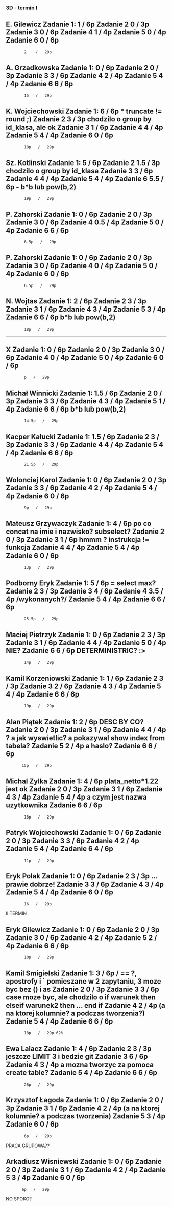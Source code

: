 ### 3D - termin I

E. Gilewicz
Zadanie 1:  1   /   6p
Zadanie 2   0   /   3p
Zadanie 3   0   /   6p
Zadanie 4   1   /   4p
Zadanie 5   0   /   4p
Zadanie 6   0   /   6p
---------------
            2    /   29p
            
            
A. Grzadkowska
Zadanie 1:  0   /   6p
Zadanie 2   0  /   3p
Zadanie 3   3  /   6p
Zadanie 4   2  /   4p
Zadanie 5   4  /   4p
Zadanie 6   6   /   6p
---------------
            15   /   29p
            
            
K. Wojciechowski
Zadanie 1:  6   /   6p * truncate != round ;)
Zadanie 2   3  /   3p chodzilo o group by id_klasa, ale ok
Zadanie 3   1  /   6p
Zadanie 4   4  /   4p
Zadanie 5   4  /   4p
Zadanie 6   0   /   6p
---------------
            18p   /   29p


            
Sz. Kotlinski 
Zadanie 1:    5 /   6p
Zadanie 2     1.5 /   3p chodzilo o group by id_klasa
Zadanie 3     3 /   6p
Zadanie 4     4 /   4p
Zadanie 5     4 /   4p
Zadanie 6     5.5 /   6p - b*b lub pow(b,2)
---------------
            19p   /   29p


P. Zahorski
Zadanie 1:    0 /   6p
Zadanie 2     0 /   3p 
Zadanie 3     0 /   6p
Zadanie 4     0.5 /   4p
Zadanie 5     0 /   4p
Zadanie 6     6 /  6p 
---------------
            6.5p   /   29p



P. Zahorski
Zadanie 1:    0 /   6p
Zadanie 2     0 /   3p 
Zadanie 3     0 /   6p
Zadanie 4     0 /   4p
Zadanie 5     0 /   4p
Zadanie 6     0 /  6p 
---------------
            6.5p   /   29p


N. Wojtas
Zadanie 1:    2 /   6p
Zadanie 2     3 /   3p 
Zadanie 3     1 /   6p
Zadanie 4     3 /   4p
Zadanie 5     3 /   4p
Zadanie 6     6 /  6p b*b lub pow(b,2)
---------------
            18p   /   29p




----

X
Zadanie 1:    0 /   6p
Zadanie 2     0 /   3p 
Zadanie 3     0 /   6p
Zadanie 4     0 /   4p
Zadanie 5     0 /   4p
Zadanie 6     0 /  6p 
---------------
            p   /   29p


Michał Winnicki
Zadanie 1:    1.5 /   6p
Zadanie 2     0 /   3p 
Zadanie 3     3 /   6p
Zadanie 4     3 /   4p
Zadanie 5     1 /   4p
Zadanie 6     6 /  6p b*b lub pow(b,2) 
---------------
            14.5p   /   29p
            
            
Kacper Kałucki
Zadanie 1:    1.5 /   6p
Zadanie 2     3 /   3p 
Zadanie 3     3 /   6p
Zadanie 4     4 /   4p
Zadanie 5     4 /   4p
Zadanie 6     6 /  6p 
---------------
            21.5p   /   29p
            
 

Wolonciej Karol
Zadanie 1:    0 /   6p
Zadanie 2     0 /   3p 
Zadanie 3     3 /   6p
Zadanie 4     2 /   4p
Zadanie 5     4 /   4p
Zadanie 6     0 /  6p 
---------------
            9p   /   29p

Mateusz Grzywaczyk
Zadanie 1:    4 /   6p po co concat na imie i nazwisko? subselect?
Zadanie 2     0 /   3p 
Zadanie 3     1 /   6p hmmm ? instrukcja != funkcja
Zadanie 4     4 /   4p
Zadanie 5     4 /   4p
Zadanie 6     0 /  6p 
---------------
            13p   /   29p



Podborny Eryk
Zadanie 1:    5 /   6p = select max? 
Zadanie 2     3 /   3p 
Zadanie 3     4 /   6p
Zadanie 4     3.5 /   4p /wykonanych?/
Zadanie 5     4 /   4p
Zadanie 6     6 /  6p 
---------------
            25.5p   /   29p



Maciej Pietrzyk
Zadanie 1:    0 /   6p
Zadanie 2     3 /   3p 
Zadanie 3     1 /   6p
Zadanie 4     4 /   4p
Zadanie 5     0 /   4p NIE?
Zadanie 6     6 /  6p  DETERMINISTRIC? :>
---------------
            14p   /   29p


Kamil Korzeniowski
Zadanie 1:    1 /   6p
Zadanie 2     3 /   3p 
Zadanie 3     2 /   6p
Zadanie 4     3 /   4p
Zadanie 5     4 /   4p
Zadanie 6     6 /  6p 
---------------
            19p   /   29p


Alan Piątek
Zadanie 1:    2 /   6p DESC BY CO?
Zadanie 2     0 /   3p 
Zadanie 3     1 /   6p
Zadanie 4     4 /   4p ? a jak wyswietlic? a pokazywal show index from tabela?
Zadanie 5     2 /   4p a haslo?
Zadanie 6     6 /  6p 
---------------
           15p   /   29p


Michal Zylka
Zadanie 1:    4 /   6p plata_netto*1.22 jest ok
Zadanie 2     0 /   3p 
Zadanie 3     1 /   6p
Zadanie 4     3 /   4p
Zadanie 5     4 /   4p a czym jest nazwa uzytkownika
Zadanie 6     6 /  6p 
---------------
            18p   /   29p


Patryk Wojciechowski
Zadanie 1:    0 /   6p
Zadanie 2     0 /   3p 
Zadanie 3     3 /   6p
Zadanie 4     2 /   4p
Zadanie 5     4 /   4p
Zadanie 6     4 /  6p 
---------------
            11p   /   29p


Eryk Polak
Zadanie 1:    0 /   6p
Zadanie 2     3 /   3p ... prawie dobrze! 
Zadanie 3     3 /   6p
Zadanie 4     3 /   4p
Zadanie 5     4 /   4p 
Zadanie 6     0 /  6p 
---------------
            16   /   29p






II TERMIN


Eryk Gilewicz
Zadanie 1:    0 /   6p
Zadanie 2     0 /   3p 
Zadanie 3     0 /   6p
Zadanie 4     2 /   4p
Zadanie 5     2 /   4p
Zadanie 6     6 /  6p 
---------------
            10p   /   29p


Kamil Smigielski
Zadanie 1:    3 /   6p / == ?, apostrofy i ` pomieszane w 2 zapytaniu, 3 moze byc bez () i as
Zadanie 2     0 /   3p 
Zadanie 3     3 /   6p case moze byc, ale chodzilo o if warunek then elseif warunek2 then ... end if
Zadanie 4     2 /   4p (a na ktorej kolumnie? a podczas tworzenia?)
Zadanie 5     4 /   4p
Zadanie 6     6 /  6p 
---------------
            18p   /   29p 62%



Ewa Lalacz
Zadanie 1:    4 /   6p
Zadanie 2     3 /   3p jeszcze LIMIT 3 i bedzie git 
Zadanie 3     6 /   6p
Zadanie 4     3 /   4p a mozna tworzyc za pomoca create table?
Zadanie 5     4 /   4p
Zadanie 6     6 /  6p 
---------------
            26p   /   29p



Krzysztof Łagoda
Zadanie 1:    0 /   6p
Zadanie 2     0 /   3p 
Zadanie 3     1 /   6p
Zadanie 4     2 /   4p (a na ktorej kolumnie? a podczas tworzenia)
Zadanie 5     3 /   4p 
Zadanie 6     0 /  6p 
---------------
            6p   /   29p

PRACA GRUPOWA??


Arkadiusz Wisniewski
Zadanie 1:    0 /   6p
Zadanie 2     0 /   3p 
Zadanie 3     1 /   6p
Zadanie 4     2 /   4p
Zadanie 5     3 /   4p
Zadanie 6     0 /  6p 
---------------
           6p   /   29p
           
NO SPOKO?



